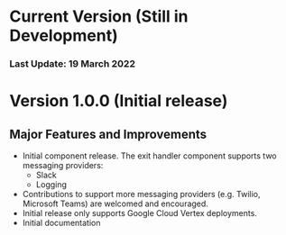 # Current Version (Still in Development)
### Last Update: 19 March 2022

<!--
## Major Features and Improvements

## Breaking Changes

### For Pipeline Authors

### For Component Authors

## Deprecations

## Bug Fixes and Other Changes

## Dependency Updates

## Documentation Updates

-->

# Version 1.0.0 (Initial release)

## Major Features and Improvements

* Initial component release. The exit handler component supports two messaging providers:
    * Slack
    * Logging
* Contributions to support more messaging providers (e.g. Twilio, Microsoft Teams) are welcomed and encouraged.
* Initial release only supports Google Cloud Vertex deployments.
* Initial documentation
